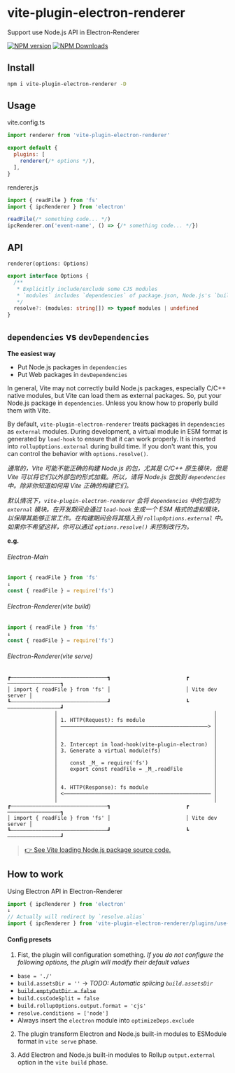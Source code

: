 # vite-plugin-electron-renderer

Support use Node.js API in Electron-Renderer

[![NPM version](https://img.shields.io/npm/v/vite-plugin-electron-renderer.svg?style=flat)](https://npmjs.org/package/vite-plugin-electron-renderer)
[![NPM Downloads](https://img.shields.io/npm/dm/vite-plugin-electron-renderer.svg?style=flat)](https://npmjs.org/package/vite-plugin-electron-renderer)

## Install

```sh
npm i vite-plugin-electron-renderer -D
```

## Usage

vite.config.ts

```js
import renderer from 'vite-plugin-electron-renderer'

export default {
  plugins: [
    renderer(/* options */),
  ],
}
```

renderer.js

```ts
import { readFile } from 'fs'
import { ipcRenderer } from 'electron'

readFile(/* something code... */)
ipcRenderer.on('event-name', () => {/* something code... */})
```

## API

`renderer(options: Options)`

```ts
export interface Options {
  /**
   * Explicitly include/exclude some CJS modules  
   * `modules` includes `dependencies` of package.json, Node.js's `builtinModules` and `electron`  
   */
  resolve?: (modules: string[]) => typeof modules | undefined
}
```

## `dependencies` vs `devDependencies`

**The easiest way**

- Put Node.js packages in `dependencies`
- Put Web packages in `devDependencies`

In general, Vite may not correctly build Node.js packages, especially C/C++ native modules, but Vite can load them as external packages. So, put your Node.js package in `dependencies`. Unless you know how to properly build them with Vite.

By default, `vite-plugin-electron-renderer` treats packages in `dependencies` as `external` modules. During development, a virtual module in ESM format is generated by `load-hook` to ensure that it can work properly. It is inserted into `rollupOptions.external` during build time. If you don't want this, you can control the behavior with `options.resolve()`. 

*通常的，Vite 可能不能正确的构建 Node.js 的包，尤其是 C/C++ 原生模块，但是 Vite 可以将它们以外部包的形式加载。所以，请将 Node.js 包放到 `dependencies` 中。除非你知道如何用 Vite 正确的构建它们。*

*默认情况下，`vite-plugin-electron-renderer` 会将 `dependencies` 中的包视为 `external` 模块。在开发期间会通过 `load-hook` 生成一个 ESM 格式的虚拟模块，以保障其能够正常工作。在构建期间会将其插入到 `rollupOptions.external` 中。如果你不希望这样，你可以通过 `options.resolve()` 来控制改行为。*

**e.g.**

###### Electron-Main

```js
import { readFile } from 'fs'
↓
const { readFile } = require('fs')
```

###### Electron-Renderer(vite build)

```js
import { readFile } from 'fs'
↓
const { readFile } = require('fs')
```

###### Electron-Renderer(vite serve)

```
┏———————————————————————————————┓                        ┏—————————————————┓
│ import { readFile } from 'fs' │                        │ Vite dev server │
┗———————————————————————————————┛                        ┗—————————————————┛
               │                                                  │
               │ 1. HTTP(Request): fs module                      │
               │ ———————————————————————————————————————————————> │
               │                                                  │
               │                                                  │
               │ 2. Intercept in load-hook(vite-plugin-electron)  │
               │ 3. Generate a virtual module(fs)                 │
               │                                                  │
               │    const _M_ = require('fs')                     │
               │    export const readFile = _M_.readFile          │
               │                                                  │
               │                                                  │
               │ 4. HTTP(Response): fs module                     │
               │ <——————————————————————————————————————————————— │
               │                                                  │
┏———————————————————————————————┓                        ┏—————————————————┓
│ import { readFile } from 'fs' │                        │ Vite dev server │
┗———————————————————————————————┛                        ┗—————————————————┛
```

> [👉 See Vite loading Node.js package source code.](https://github.com/electron-vite/vite-plugin-electron-renderer/blob/2bb38a1dbd50b462d33cbc314bb5db71119b52cf/plugins/use-node.js/index.js#L91)

## How to work

Using Electron API in Electron-Renderer

```js
import { ipcRenderer } from 'electron'
↓
// Actually will redirect by `resolve.alias`
import { ipcRenderer } from 'vite-plugin-electron-renderer/plugins/use-node.js/electron-renderer.js'
```

#### Config presets

1. Fist, the plugin will configuration something.
  *If you do not configure the following options, the plugin will modify their default values*

  * `base = './'`
  * `build.assetsDir = ''` -> *TODO: Automatic splicing `build.assetsDir`*
  * ~~`build.emptyOutDir = false`~~
  * `build.cssCodeSplit = false`
  * `build.rollupOptions.output.format = 'cjs'`
  * `resolve.conditions = ['node']`
  * Always insert the `electron` module into `optimizeDeps.exclude`

2. The plugin transform Electron and Node.js built-in modules to ESModule format in `vite serve` phase.

3. Add Electron and Node.js built-in modules to Rollup `output.external` option in the `vite build` phase.
